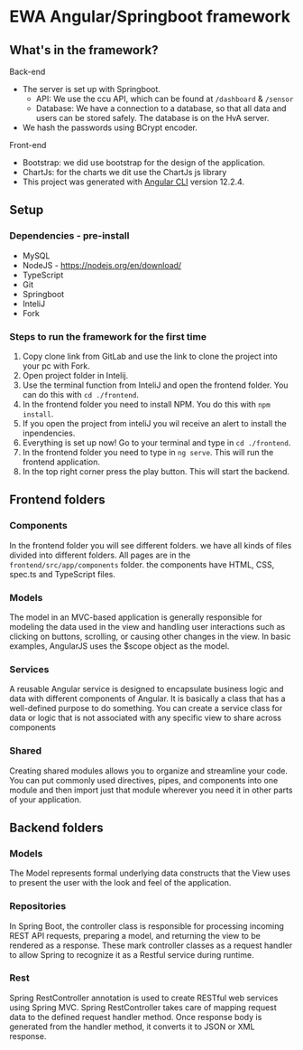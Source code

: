 # EWA Angular/Springboot framework

## What's in the framework?

Back-end

- The server is set up with Springboot.
    - API: We use the ccu API, which can be found at `/dashboard` & `/sensor`
    - Database: We have a connection to a database, so that all data and users can be stored safely. The database is on the HvA server.
- We hash the passwords using BCrypt encoder.

Front-end

- Bootstrap: we did use bootstrap for the design of the application.
- ChartJs: for the charts we dit use the ChartJs js library
- This project was generated with [Angular CLI](https://github.com/angular/angular-cli) version 12.2.4.


## Setup

### Dependencies - pre-install
- MySQL
- NodeJS - https://nodejs.org/en/download/
- TypeScript
- Git
- Springboot
- InteliJ
- Fork

### Steps to run the framework for the first time

1. Copy clone link from GitLab and use the link to clone the project into your pc with Fork.
2. Open project folder in Intelij.
3. Use the terminal function from InteliJ and open the frontend folder. You can do this with `cd ./frontend`.
4. In the frontend folder you need to install NPM. You do this with `npm install`.
5. If you open the project from inteliJ you wil receive an alert to install the inpendencies.
6. Everything is set up now! Go to your terminal and type in `cd ./frontend`.
7. In the frontend folder you need to type in `ng serve`. This will run the frontend application.
8. In the top right corner press the play button. This will start the backend.

## Frontend folders

### Components

In the frontend folder you will see different folders. we have all kinds of files divided into different folders. All pages are in the `frontend/src/app/components` folder. the components have HTML, CSS, spec.ts and TypeScript files.

### Models

The model in an MVC-based application is generally responsible for modeling the data used in the view and handling user interactions such as clicking on buttons, scrolling, or causing other changes in the view. In basic examples, AngularJS uses the $scope object as the model.

### Services

A reusable Angular service is designed to encapsulate business logic and data with different components of Angular. It is basically a class that has a well-defined purpose to do something. You can create a service class for data or logic that is not associated with any specific view to share across components

### Shared

Creating shared modules allows you to organize and streamline your code. You can put commonly used directives, pipes, and components into one module and then import just that module wherever you need it in other parts of your application.

## Backend folders

### Models

The Model represents formal underlying data constructs that the View uses to present the user with the look and feel of the application.

### Repositories

In Spring Boot, the controller class is responsible for processing incoming REST API requests, preparing a model, and returning the view to be rendered as a response. These mark controller classes as a request handler to allow Spring to recognize it as a Restful service during runtime.

### Rest

Spring RestController annotation is used to create RESTful web services using Spring MVC. Spring RestController takes care of mapping request data to the defined request handler method. Once response body is generated from the handler method, it converts it to JSON or XML response.




